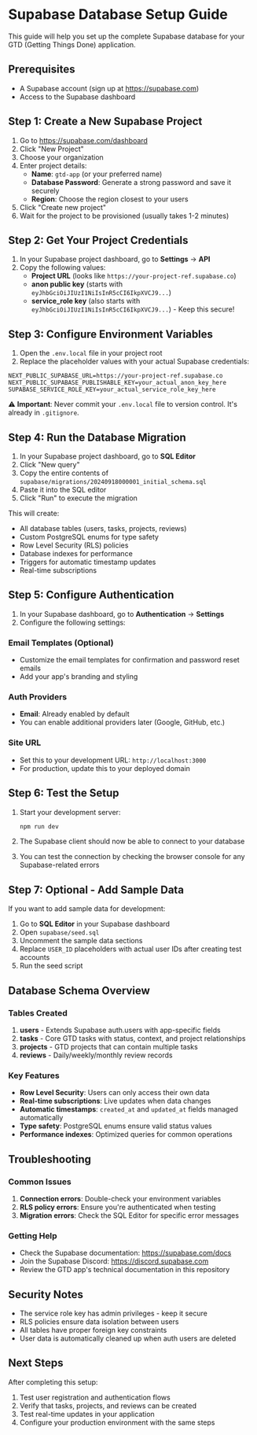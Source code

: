 # Supabase Database Setup Guide

This guide will help you set up the complete Supabase database for your GTD (Getting Things Done) application.

## Prerequisites

- A Supabase account (sign up at https://supabase.com)
- Access to the Supabase dashboard

## Step 1: Create a New Supabase Project

1. Go to https://supabase.com/dashboard
2. Click "New Project"
3. Choose your organization
4. Enter project details:
   - **Name**: `gtd-app` (or your preferred name)
   - **Database Password**: Generate a strong password and save it securely
   - **Region**: Choose the region closest to your users
5. Click "Create new project"
6. Wait for the project to be provisioned (usually takes 1-2 minutes)

## Step 2: Get Your Project Credentials

1. In your Supabase project dashboard, go to **Settings** → **API**
2. Copy the following values:
   - **Project URL** (looks like `https://your-project-ref.supabase.co`)
   - **anon public key** (starts with `eyJhbGciOiJIUzI1NiIsInR5cCI6IkpXVCJ9...`)
   - **service_role key** (also starts with `eyJhbGciOiJIUzI1NiIsInR5cCI6IkpXVCJ9...`) - Keep this secure!

## Step 3: Configure Environment Variables

1. Open the `.env.local` file in your project root
2. Replace the placeholder values with your actual Supabase credentials:

```env
NEXT_PUBLIC_SUPABASE_URL=https://your-project-ref.supabase.co
NEXT_PUBLIC_SUPABASE_PUBLISHABLE_KEY=your_actual_anon_key_here
SUPABASE_SERVICE_ROLE_KEY=your_actual_service_role_key_here
```

⚠️ **Important**: Never commit your `.env.local` file to version control. It's already in `.gitignore`.

## Step 4: Run the Database Migration

1. In your Supabase project dashboard, go to **SQL Editor**
2. Click "New query"
3. Copy the entire contents of `supabase/migrations/20240918000001_initial_schema.sql`
4. Paste it into the SQL editor
5. Click "Run" to execute the migration

This will create:
- All database tables (users, tasks, projects, reviews)
- Custom PostgreSQL enums for type safety
- Row Level Security (RLS) policies
- Database indexes for performance
- Triggers for automatic timestamp updates
- Real-time subscriptions

## Step 5: Configure Authentication

1. In your Supabase dashboard, go to **Authentication** → **Settings**
2. Configure the following settings:

### Email Templates (Optional)
- Customize the email templates for confirmation and password reset emails
- Add your app's branding and styling

### Auth Providers
- **Email**: Already enabled by default
- You can enable additional providers later (Google, GitHub, etc.)

### Site URL
- Set this to your development URL: `http://localhost:3000`
- For production, update this to your deployed domain

## Step 6: Test the Setup

1. Start your development server:
   ```bash
   npm run dev
   ```

2. The Supabase client should now be able to connect to your database

3. You can test the connection by checking the browser console for any Supabase-related errors

## Step 7: Optional - Add Sample Data

If you want to add sample data for development:

1. Go to **SQL Editor** in your Supabase dashboard
2. Open `supabase/seed.sql`
3. Uncomment the sample data sections
4. Replace `USER_ID` placeholders with actual user IDs after creating test accounts
5. Run the seed script

## Database Schema Overview

### Tables Created

1. **users** - Extends Supabase auth.users with app-specific fields
2. **tasks** - Core GTD tasks with status, context, and project relationships
3. **projects** - GTD projects that can contain multiple tasks
4. **reviews** - Daily/weekly/monthly review records

### Key Features

- **Row Level Security**: Users can only access their own data
- **Real-time subscriptions**: Live updates when data changes
- **Automatic timestamps**: `created_at` and `updated_at` fields managed automatically
- **Type safety**: PostgreSQL enums ensure valid status values
- **Performance indexes**: Optimized queries for common operations

## Troubleshooting

### Common Issues

1. **Connection errors**: Double-check your environment variables
2. **RLS policy errors**: Ensure you're authenticated when testing
3. **Migration errors**: Check the SQL Editor for specific error messages

### Getting Help

- Check the Supabase documentation: https://supabase.com/docs
- Join the Supabase Discord: https://discord.supabase.com
- Review the GTD app's technical documentation in this repository

## Security Notes

- The service role key has admin privileges - keep it secure
- RLS policies ensure data isolation between users
- All tables have proper foreign key constraints
- User data is automatically cleaned up when auth users are deleted

## Next Steps

After completing this setup:

1. Test user registration and authentication flows
2. Verify that tasks, projects, and reviews can be created
3. Test real-time updates in your application
4. Configure your production environment with the same steps